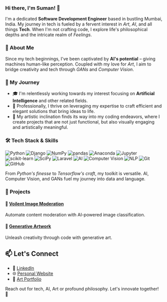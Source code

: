 <h3 align="left">
Hi there, I'm Suman! 👋
</h3>

I'm a dedicated **Software Development Engineer** based in bustling Mumbai, India. My journey in tech is fueled by a fervent interest in *Art*, *AI*, and all things **Tech**. When I'm not crafting code, I explore life's philosophical depths and the intricate realm of *Feelings*.

<h3 align="left">
🌟 About Me
</h3>

Since my tech beginnings, I've been captivated by **AI's potential** – giving machines human-like perception. Coupled with my love for *Art*, I aim to bridge creativity and tech through *GANs* and *Computer Vision*.

<h3 align="left">
  🚀 My Journey
</h3>

- 🎓 I'm relentlessly working towards my interest focusing on **Artificial Intelligence** and other related fields. 
- 💼 Professionally, I thrive on leveraging my expertise to craft efficient and elegant solutions that bring ideas to life.
- 🎨 My artistic inclination finds its way into my coding endeavors, where I create projects that are not just functional, but also visually engaging and artistically meaningful.

<h3 align="left">
  🛠️ Tech Stack & Skills
</h3>

![Python](https://img.shields.io/badge/-Python-3776AB)
![Django](https://img.shields.io/badge/-Django-092D1F)
![NumPy](https://img.shields.io/badge/-NumPy-013243)
![pandas](https://img.shields.io/badge/-pandas-150458)
![Anaconda](https://img.shields.io/badge/-Anaconda-44A833)
![Jupyter](https://img.shields.io/badge/-Jupyter-F37626)
![scikit-learn](https://img.shields.io/badge/-scikit--learn-F7931E)
![SciPy](https://img.shields.io/badge/-SciPy-8CAAE6)
![Laravel](https://img.shields.io/badge/-Laravel-FF2D20)
![AI](https://img.shields.io/badge/-AI-4CAF50)
![Computer Vision](https://img.shields.io/badge/-Computer%20Vision-FFC107)
![NLP](https://img.shields.io/badge/-NLP-F57C00)
![Git](https://img.shields.io/badge/-Git-F05032)
![GitHub](https://img.shields.io/badge/-GitHub-181717)

From *Python's finesse* to *Tensorflow's craft*, my toolkit is versatile. AI, Computer Vision, and GANs fuel my journey into data and language.

<h3 align="left">
  🔬 Projects
</h3>

#### 🚀 [Voilent Image Moderation](https://github.com/sumanxg/Image-Classification)

Automate content moderation with AI-powered image classification.

#### 🚀 [Generative Artwork](https://github.com/sumanxg/GenART)

Unleash creativity through code with generative art.

## 📫 Let's Connect

- 💼 [LinkedIn](https://www.linkedin.com/in/)
- 🌐 [Personal Website](https://github.sumanxg.io)
- 🎨 [Art Portfolio](https://www.sumanxg.co)

Reach out for tech, AI, Art or profound philosophy. Let's innovate together! 🚀
